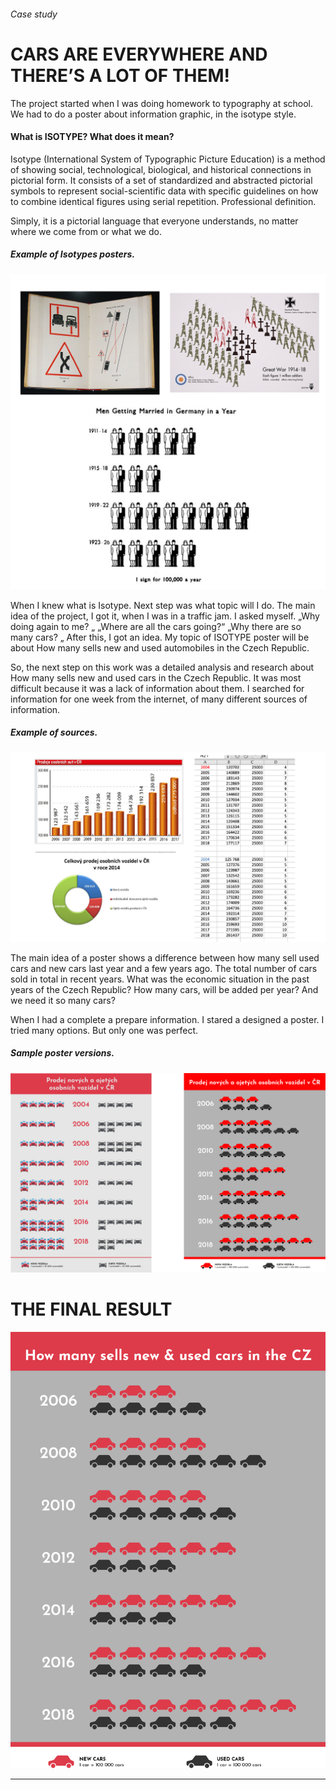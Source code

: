 ###### Case study
# CARS ARE EVERYWHERE AND THERE’S A LOT OF THEM!

The project started when I was doing homework to typography at school. We had to do a poster about information graphic, in the isotype style. 

#### What is ISOTYPE? What does it mean?
Isotype (International System of Typographic Picture Education) is a method of showing social, technological, biological, and historical connections in pictorial form. It consists of a set of standardized and abstracted pictorial symbols to represent social-scientific data with specific guidelines on how to combine identical figures using serial repetition. Professional definition. 

Simply, it is a pictorial language that everyone understands, no matter where we come from or what we do.

##### *Example of Isotypes posters.*
<img alt = "Alt text goes." src= "./img/Examples-of-Isotype.png">

When I knew what is Isotype. Next step was what topic will I do. The main idea of the project, I got it, when I was in a traffic jam. I asked myself. „Why doing again to me? „ „Where are all the cars going?“  „Why there are so many cars? „  After this, I got an idea. My topic of ISOTYPE poster will be about How many sells new and used automobiles in the Czech Republic. 

So, the next step on this work was a detailed analysis and research about How many sells new and used cars in the Czech Republic. 
It was most difficult because it was a lack of information about them. 
I searched for information for one week from the internet, of many different sources of information.

##### *Example of sources.*
<img alt = "Alt text goes." src= "./img/Examples-sources.png">


The main idea of a poster shows a difference between how many sell used cars and new cars last year and a few years ago. The total number of cars sold in total in recent years. What was the economic situation in the past years of the Czech Republic? How many cars, will be added per year? And we need it so many cars? 

When I had a complete a prepare information. I stared a designed a poster. I tried many options. But only one was perfect. 

##### *Sample poster versions.*
<img alt = "Alt text goes." src= "./img/Samples-posters.png">



# THE FINAL RESULT
<img alt = "Alt text goes." src= "./img/Final-poster.png">

---
